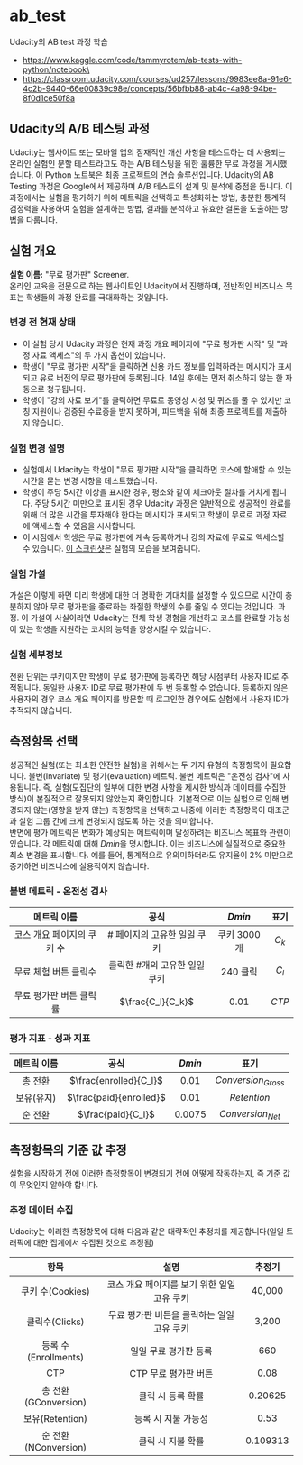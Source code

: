 # ab_test
Udacity의 AB test 과정 학습
- https://www.kaggle.com/code/tammyrotem/ab-tests-with-python/notebook\
- https://classroom.udacity.com/courses/ud257/lessons/9983ee8a-91e6-4c2b-9440-66e00839c98e/concepts/56bfbb88-ab4c-4a98-94be-8f0d1ce50f8a

## Udacity의 A/B 테스팅 과정
Udacity는 웹사이트 또는 모바일 앱의 잠재적인 개선 사항을 테스트하는 데 사용되는 온라인 실험인 분할 테스트라고도 하는 A/B 테스팅을 위한 훌륭한 무료 과정을 게시했습니다. 이 Python 노트북은 최종 프로젝트의 연습 솔루션입니다.
Udacity의 AB Testing 과정은 Google에서 제공하며 A/B 테스트의 설계 및 분석에 중점을 둡니다. 이 과정에서는 실험을 평가하기 위해 메트릭을 선택하고 특성화하는 방법, 충분한 통계적 검정력을 사용하여 실험을 설계하는 방법, 결과를 분석하고 유효한 결론을 도출하는 방법을 다룹니다.

## 실험 개요 <a class="anchor" id="overview"></a>

**실험 이름:** "무료 평가판" Screener. <br>
온라인 교육을 전문으로 하는 웹사이트인 Udacity에서 진행하며, 전반적인 비즈니스 목표는 학생들의 과정 완료를 극대화하는 것입니다.
### 변경 전 현재 상태 <a class="anchor" id="current"></a>
* 이 실험 당시 Udacity 과정은 현재 과정 개요 페이지에 "무료 평가판 시작" 및 "과정 자료 액세스"의 두 가지 옵션이 있습니다. <br>
* 학생이 "무료 평가판 시작"을 클릭하면 신용 카드 정보를 입력하라는 메시지가 표시되고 유료 버전의 무료 평가판에 등록됩니다. 14일 후에는 먼저 취소하지 않는 한 자동으로 청구됩니다.
* 학생이 "강의 자료 보기"를 클릭하면 무료로 동영상 시청 및 퀴즈를 풀 수 있지만 코칭 지원이나 검증된 수료증을 받지 못하며, 피드백을 위해 최종 프로젝트를 제출하지 않습니다.


### 실험 변경 설명 <a class="anchor" id="description"></a>

* 실험에서 Udacity는 학생이 "무료 평가판 시작"을 클릭하면 코스에 할애할 수 있는 시간을 묻는 변경 사항을 테스트했습니다.
* 학생이 주당 5시간 이상을 표시한 경우, 평소와 같이 체크아웃 절차를 거치게 됩니다. 주당 5시간 미만으로 표시된 경우 Udacity 과정은 일반적으로 성공적인 완료를 위해 더 많은 시간을 투자해야 한다는 메시지가 표시되고 학생이 무료로 과정 자료에 액세스할 수 있음을 시사합니다.
* 이 시점에서 학생은 무료 평가판에 계속 등록하거나 강의 자료에 무료로 액세스할 수 있습니다. [이 스크린샷](https://drive.google.com/file/d/0ByAfiG8HpNUMakVrS0s4cGN2TjQ/view)은 실험의 모습을 보여줍니다.

### 실험 가설 <a class="anchor" id="hypothesis"></a>
가설은 이렇게 하면 미리 학생에 대한 더 명확한 기대치를 설정할 수 있으므로 시간이 충분하지 않아 무료 평가판을 종료하는 좌절한 학생의 수를 줄일 수 있다는 것입니다. 과정. 이 가설이 사실이라면 Udacity는 전체 학생 경험을 개선하고 코스를 완료할 가능성이 있는 학생을 지원하는 코치의 능력을 향상시킬 수 있습니다.

### 실험 세부정보 <a class="anchor" id="details"></a>
전환 단위는 쿠키이지만 학생이 무료 평가판에 등록하면 해당 시점부터 사용자 ID로 추적됩니다. 동일한 사용자 ID로 무료 평가판에 두 번 등록할 수 없습니다. 등록하지 않은 사용자의 경우 코스 개요 페이지를 방문할 때 로그인한 경우에도 실험에서 사용자 ID가 추적되지 않습니다.

## 측정항목 선택 <a class="anchor" id="metric"></a>
 성공적인 실험(또는 최소한 안전한 실험)을 위해서는 두 가지 유형의 측정항목이 필요합니다. 불변(Invariate) 및 평가(evaluation) 메트릭.
불변 메트릭은 "온전성 검사"에 사용됩니다. 즉, 실험(모집단의 일부에 대한 변경 사항을 제시한 방식과 데이터를 수집한 방식)이 본질적으로 잘못되지 않았는지 확인합니다. 기본적으로 이는 실험으로 인해 변경되지 않는(영향을 받지 않는) 측정항목을 선택하고 나중에 이러한 측정항목이 대조군과 실험 그룹 간에 크게 변경되지 않도록 하는 것을 의미합니다.<br>
 반면에 평가 메트릭은 변화가 예상되는 메트릭이며 달성하려는 비즈니스 목표와 관련이 있습니다. 각 메트릭에 대해 $Dmin$을 명시합니다. 이는 비즈니스에 실질적으로 중요한 최소 변경을 표시합니다. 예를 들어, 통계적으로 유의미하더라도 유지율이 2% 미만으로 증가하면 비즈니스에 실용적이지 않습니다.

### 불변 메트릭 - 온전성 검사 <a class="anchor" id="invariate"></a>
| 메트릭 이름 | 공식 | $Dmin$ | 표기 |
|:-:|:-:|:-:|:-:|
| 코스 개요 페이지의 쿠키 수  | # 페이지의 고유한 일일 쿠키 | 쿠키 3000개 | $C_k$ |
| 무료 체험 버튼 클릭수  | 클릭한 #개의 고유한 일일 쿠키 | 240 클릭 | $C_l$ |
| 무료 평가판 버튼 클릭률  | $\frac{C_l}{C_k}$ | 0.01 | $CTP$ ||

### 평가 지표 - 성과 지표 <a class="anchor" id="evaluation"></a>
| 메트릭 이름 | 공식 | $Dmin$ | 표기 |
|:-:|:-:|:-:|:-:|
| 총 전환 | $\frac{enrolled}{C_l}$ | 0.01 | $Conversion_{Gross}$ |
| 보유(유지) | $\frac{paid}{enrolled}$ | 0.01 | $Retention$ |
| 순 전환 | $\frac{paid}{C_l}$ | 0.0075 | $Conversion_{Net}$ |

## 측정항목의 기준 값 추정 <a class="anchor" id="baseline"></a>
실험을 시작하기 전에 이러한 측정항목이 변경되기 전에 어떻게 작동하는지, 즉 기준 값이 무엇인지 알아야 합니다.
### 추정 데이터 수집 <a class="anchor" id="collect"></a>
Udacity는 이러한 측정항목에 대해 다음과 같은 대략적인 추정치를 제공합니다(일일 트래픽에 대한 집계에서 수집된 것으로 추정됨) <br>

| 항목 | 설명 | 추정기 |
|:-:|:-:|:-:|
| 쿠키 수(Cookies) | 코스 개요 페이지를 보기 위한 일일 고유 쿠키 | 40,000 |
| 클릭수(Clicks) | 무료 평가판 버튼을 클릭하는 일일 고유 쿠키 | 3,200 |
| 등록 수(Enrollments) | 일일 무료 평가판 등록 | 660 |
| CTP | CTP 무료 평가판 버튼 | 0.08 |
| 총 전환(GConversion) | 클릭 시 등록 확률 | 0.20625 |
| 보유(Retention) | 등록 시 지불 가능성 | 0.53 |
| 순 전환(NConversion) | 클릭 시 지불 확률 | 0.109313 |
